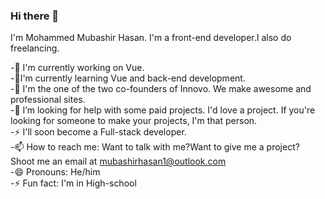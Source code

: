 ### Hi there 👋

I'm Mohammed Mubashir Hasan. I'm a front-end developer.I also do freelancing.<br>

-🔭 I'm currently working on Vue.<br>
-🌱I'm currently learning Vue and back-end development.<br>
-👯 I'm the one of the two co-founders of Innovo. We make awesome and professional sites.<br>
-🤔 I’m looking for help with some paid projects. I'd love a project. If you're looking for someone to make your projects, I'm that person.<br>
-⚡ I'll soon become a Full-stack developer.<br>
-📫 How to reach me: Want to talk with me?Want to give me a  project? Shoot me an email at mubashirhasan1@outlook.com<br>
-😄 Pronouns: He/him<br>
-⚡ Fun fact: I'm in High-school<br>











